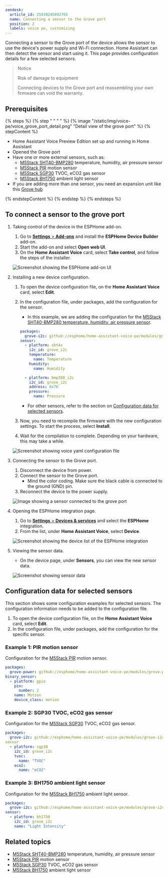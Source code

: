 ```yaml
---
zendesk:
  article_id: 25938245892765
  name: Connecting a sensor to the Grove port
  position: 2
  labels: voice pe, customizing
---
```


Connecting a sensor to the Grove port of the device allows the sensor to use the device's power supply and Wi-Fi connection. Home Assistant can then detect the sensor and start using it. This page provides configuration details for a few selected sensors.

>Notice
>
>Risk of damage to equipment
>
>Connecting devices to the Grove port and reassembling your own firmware can void the warranty.

## Prerequisites

{% steps %}
{% step " " " " %}
{% image "/static/img/voice-pe/voice_grove_port_detail.png" "Detail view of the grove port" %}
{% stepContent %}

- Home Assistant Voice Preview Edition set up and running in Home Assistant
- Opened the Grove port
- Have one or more external sensors, such as:
  - [M5Stack SHT40-BMP280](https://shop.m5stack.com/products/env-iv-unit-with-temperature-humidity-air-pressure-sensor-sht40-bmp280) temperature, humidity, air pressure sensor
  - [M5Stack PIR](https://shop.m5stack.com/products/pir-module) motion sensor
  - [M5Stack SGP30](https://shop.m5stack.com/products/tvoc-eco2-gas-unit-sgp30) TVOC, eCO2 gas sensor
  - [M5Stack BH1750](https://shop.m5stack.com/products/dlight-unit-ambient-light-sensor-bh1750fvi-tr) ambient light sensor
- If you are adding more than one sensor, you need an expansion unit like this [Grove hub](https://shop.m5stack.com/products/mini-hub-module?srsltid=AfmBOooKdCNWJPf90Wr25-jC_8QqbrVeqc3gzZ678-yi4396Cc1q792_)

{% endstepContent %}
{% endstep %}
{% endsteps %}

## To connect a sensor to the grove port

1. Taking control of the device in the ESPHome add-on.
   1. Go to [**Settings** > **Add-ons**](https://my.home-assistant.io/redirect/supervisor_addon/?addon=5c53de3b_esphome) and install the **ESPHome Device Builder** add-on.
   2. Start the add-on and select **Open web UI**.
   3. On the **Home Assistant Voice** card, select **Take control**, and follow the steps of the installer.

   ![Screenshot showing the ESPHome add-on UI](/static/img/voice-pe/voice_esphome_take_control.png)

2. Installing a new device configuration.
   1. To open the device configuration file, on the **Home Assistant Voice** card, select **Edit**.
   2. In the configuration file, under packages, add the configuration for the sensor.
      - In this example, we are adding the configuration for the [M5Stack SHT40-BMP280 temperature, humidity, air pressure sensor](https://shop.m5stack.com/products/env-iv-unit-with-temperature-humidity-air-pressure-sensor-sht40-bmp280).

      ```yaml
      packages:
        grove-i2c: github://esphome/home-assistant-voice-pe/modules/grove-i2c.yaml
      sensor:
        - platform: sht4x
          i2c_id: grove_i2c
          temperature:
            name: Temperature
          humidity:
            name: Humidity

        - platform: bmp280_i2c
          i2c_id: grove_i2c
          address: 0x76
          pressure:
            name: Pressure
      ```

      - For other sensors, refer to the section on [Configuration data for selected sensors](#configuration-data-for-selected-sensors).

   3. Now, you need to recompile the firmware with the new configuration settings. To start the process, select **Install**.
   4. Wait for the compilation to complete. Depending on your hardware, this may take a while.

   ![Screenshot showing voice yaml configuration file](/static/img/voice-pe/voice_esphome_device_config.png)

3. Connecting the sensor to the Grove port.
   1. Disconnect the device from power.
   2. Connect the sensor to the Grove port.
      - Mind the color coding. Make sure the black cable is connected to the ground (GND) pin.
   3. Reconnect the device to the power supply.

   ![Image showing a sensor connected to the grove port](/static/img/voice-pe/voice_grove_port_sensor_connected_small.jpg)

4. Opening the ESPHome integration page.
   1. Go to [**Settings** > **Devices & services**](https://my.home-assistant.io/redirect/integrations/) and select the **ESPHome** integration.
   2. From the list, under **Home Assistant Voice**, select **Device**.

   ![Screenshot showing the device list of the ESPHome integration](/static/img/voice-pe/voice_esphome.png)

5. Viewing the sensor data.
   - On the device page, under **Sensors**, you can view the new sensor data.

   ![Screenshot showing sensor data](/static/img/voice-pe/voice_grove_port_sensor_data.png)

## Configuration data for selected sensors

This section shows some configuration examples for selected sensors. The configuration information needs to be added to the configuration file.

1. To open the device configuration file, on the **Home Assistant Voice** card, select **Edit**.
2. In the configuration file, under packages, add the configuration for the specific sensor.

### Example 1: PIR motion sensor

Configuration for the [M5Stack PIR](https://shop.m5stack.com/products/pir-module) motion sensor.

  ```yaml
  packages:
    grove-power: github://esphome/home-assistant-voice-pe/modules/grove-power.yaml
  binary_sensor:
    - platform: gpio
      pin:
        number: 2
      name: Motion
      device_class: motion
  ```

### Example 2: SGP30 TVOC, eCO2 gas sensor

Configuration for the [M5Stack SGP30](https://shop.m5stack.com/products/tvoc-eco2-gas-unit-sgp30) TVOC, eCO2 gas sensor.

  ```yaml
  packages:
    grove-i2c: github://esphome/home-assistant-voice-pe/modules/grove-i2c.yaml
  sensor
    - platform: sgp30
      i2c_id: grove_i2c
      tvoc:
        name: "TVOC"
      eco2:
        name: "eCO2"
  ```

### Example 3: BH1750 ambient light sensor

Configuration for the [M5Stack BH1750](https://shop.m5stack.com/products/dlight-unit-ambient-light-sensor-bh1750fvi-tr) ambient light sensor.

  ```yaml
  packages:
    grove-i2c: github://esphome/home-assistant-voice-pe/modules/grove-i2c.yaml
  sensor:
    - platform: bh1750
      i2c_id: grove_i2c
      name: "Light Intensity"
  ```

## Related topics

- [M5Stack SHT40-BMP280](https://shop.m5stack.com/products/env-iv-unit-with-temperature-humidity-air-pressure-sensor-sht40-bmp280) temperature, humidity, air pressure sensor
- [M5Stack PIR](https://shop.m5stack.com/products/pir-module) motion sensor
- [M5Stack SGP30](https://shop.m5stack.com/products/tvoc-eco2-gas-unit-sgp30) TVOC, eCO2 gas sensor
- [M5Stack BH1750](https://shop.m5stack.com/products/dlight-unit-ambient-light-sensor-bh1750fvi-tr) ambient light sensor